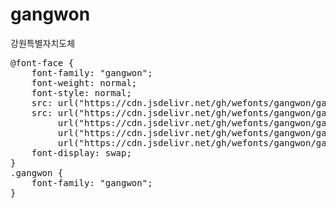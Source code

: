# gangwon
강원특별자치도체

<pre>
@font-face {
    font-family: "gangwon";
    font-weight: normal;
    font-style: normal;
    src: url("https://cdn.jsdelivr.net/gh/wefonts/gangwon/gangwon.eot");
    src: url("https://cdn.jsdelivr.net/gh/wefonts/gangwon/gangwon.eot?#iefix") format("embedded-opentype"),
         url("https://cdn.jsdelivr.net/gh/wefonts/gangwon/gangwon.woff2") format("woff2"),
         url("https://cdn.jsdelivr.net/gh/wefonts/gangwon/gangwon.woff") format("woff"),
         url("https://cdn.jsdelivr.net/gh/wefonts/gangwon/gangwon.ttf") format("truetype");
    font-display: swap;
} 
.gangwon {
    font-family: "gangwon";
}
</pre>
